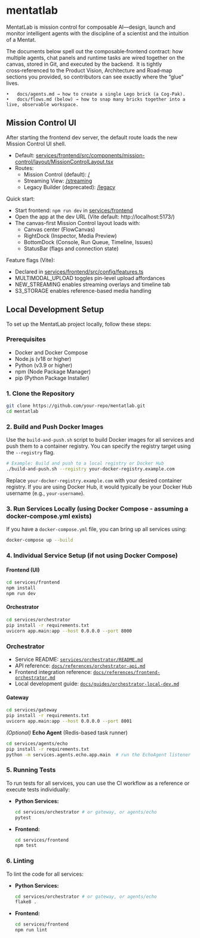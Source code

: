 # mentatlab
MentatLab is mission control for composable AI—design, launch and monitor intelligent agents with the discipline of a scientist and the intuition of a Mentat.

The documents below spell out the composable‑frontend contract: how multiple agents, chat panels and runtime tasks are wired together on the canvas, stored in Git, and executed by the backend.  It is tightly cross‑referenced to the Product Vision, Architecture and Road‑map sections you provided, so contributors can see exactly where the “glue” lives.

	•	docs/agents.md → how to create a single Lego brick (a Cog‑Pak).
	•	docs/flows.md (below) → how to snap many bricks together into a live, observable workspace.

## Mission Control UI

After starting the frontend dev server, the default route loads the new Mission Control UI shell.

- Default: [services/frontend/src/components/mission-control/layout/MissionControlLayout.tsx](services/frontend/src/components/mission-control/layout/MissionControlLayout.tsx)
- Routes:
  - Mission Control (default): [/](services/frontend/src/App.tsx:157)
  - Streaming View: [/streaming](services/frontend/src/App.tsx:160)
  - Legacy Builder (deprecated): [/legacy](services/frontend/src/App.tsx:161)

Quick start:
- Start frontend: `npm run dev` in [services/frontend](services/frontend/README.md:1)
- Open the app at the dev URL (Vite default: http://localhost:5173/)
- The canvas-first Mission Control layout loads with:
  - Canvas center (FlowCanvas)
  - RightDock (Inspector, Media Preview)
  - BottomDock (Console, Run Queue, Timeline, Issues)
  - StatusBar (flags and connection state)

Feature flags (Vite):
- Declared in [services/frontend/src/config/features.ts](services/frontend/src/config/features.ts:1)
- MULTIMODAL_UPLOAD toggles pin-level upload affordances
- NEW_STREAMING enables streaming overlays and timeline tab
- S3_STORAGE enables reference-based media handling

## Local Development Setup

To set up the MentatLab project locally, follow these steps:

### Prerequisites

*   Docker and Docker Compose
*   Node.js (v18 or higher)
*   Python (v3.9 or higher)
*   npm (Node Package Manager)
*   pip (Python Package Installer)

### 1. Clone the Repository

```bash
git clone https://github.com/your-repo/mentatlab.git
cd mentatlab
```

### 2. Build and Push Docker Images

Use the `build-and-push.sh` script to build Docker images for all services and push them to a container registry. You can specify the registry target using the `--registry` flag.

```bash
# Example: Build and push to a local registry or Docker Hub
./build-and-push.sh --registry your-docker-registry.example.com
```

Replace `your-docker-registry.example.com` with your desired container registry. If you are using Docker Hub, it would typically be your Docker Hub username (e.g., `your-username`).

### 3. Run Services Locally (using Docker Compose - assuming a docker-compose.yml exists)

If you have a `docker-compose.yml` file, you can bring up all services using:

```bash
docker-compose up --build
```

### 4. Individual Service Setup (if not using Docker Compose)

#### Frontend (UI)

```bash
cd services/frontend
npm install
npm run dev
```

#### Orchestrator

```bash
cd services/orchestrator
pip install -r requirements.txt
uvicorn app.main:app --host 0.0.0.0 --port 8000
```

### Orchestrator
- Service README: [`services/orchestrator/README.md`](services/orchestrator/README.md:1)
- API reference: [`docs/references/orchestrator-api.md`](docs/references/orchestrator-api.md:1)
- Frontend integration reference: [`docs/references/frontend-orchestrator.md`](docs/references/frontend-orchestrator.md:1)
- Local development guide: [`docs/guides/orchestrator-local-dev.md`](docs/guides/orchestrator-local-dev.md:1)

#### Gateway

```bash
cd services/gateway
pip install -r requirements.txt
uvicorn app.main:app --host 0.0.0.0 --port 8001
```

*(Optional)* **Echo Agent** (Redis-based task runner)

```bash
cd services/agents/echo
pip install -r requirements.txt
python -m services.agents.echo.app.main  # run the EchoAgent listener
```

### 5. Running Tests

To run tests for all services, you can use the CI workflow as a reference or execute tests individually:

*   **Python Services:**
    ```bash
    cd services/orchestrator # or gateway, or agents/echo
    pytest
    ```
*   **Frontend:**
    ```bash
    cd services/frontend
    npm test
    ```

### 6. Linting

To lint the code for all services:

*   **Python Services:**
    ```bash
    cd services/orchestrator # or gateway, or agents/echo
    flake8 .
    ```
*   **Frontend:**
    ```bash
    cd services/frontend
    npm run lint
